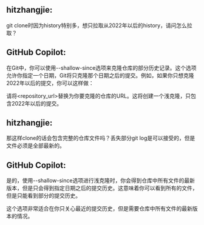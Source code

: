 hitzhangjie:
-----------------------------------------------------------------------------------
git clone时因为history特别多，想只拉取从2022年以后的history，请问怎么拉取？

GitHub Copilot:
-----------------------------------------------------------------------------------
在Git中，你可以使用--shallow-since选项来克隆仓库的部分历史记录。这个选项允许你指定一个日期，Git将只克隆那个日期之后的提交。例如，如果你只想克隆2022年以后的提交，你可以这样做：

请将<repository_url>替换为你要克隆的仓库的URL。这将创建一个浅克隆，只包含2022年以后的提交。

hitzhangjie:
-----------------------------------------------------------------------------------
那这样clone的话会包含完整的仓库文件吗？丢失部分git log是可以接受的，但是文件必须是全部最新的。

GitHub Copilot:
-----------------------------------------------------------------------------------
是的，使用--shallow-since选项进行浅克隆时，你会得到仓库中所有文件的最新版本，但是只会得到指定日期之后的提交历史。这意味着你可以看到所有的文件，但是只能看到部分的提交历史。

这个选项非常适合在你只关心最近的提交历史，但是需要仓库中所有文件的最新版本的情况。